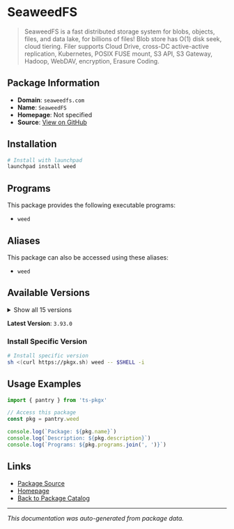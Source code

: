 # SeaweedFS

> SeaweedFS is a fast distributed storage system for blobs, objects, files, and data lake, for billions of files! Blob store has O(1) disk seek, cloud tiering. Filer supports Cloud Drive, cross-DC active-active replication, Kubernetes, POSIX FUSE mount, S3 API, S3 Gateway, Hadoop, WebDAV, encryption, Erasure Coding.

## Package Information

- **Domain**: `seaweedfs.com`
- **Name**: `SeaweedFS`
- **Homepage**: Not specified
- **Source**: [View on GitHub](https://github.com/pkgxdev/pantry/tree/main/projects/seaweedfs.com/package.yml)

## Installation

```bash
# Install with launchpad
launchpad install weed
```

## Programs

This package provides the following executable programs:

- `weed`

## Aliases

This package can also be accessed using these aliases:

- `weed`

## Available Versions

<details>
<summary>Show all 15 versions</summary>

- `3.93.0`, `3.92.0`, `3.91.0`, `3.90.0`, `3.89.0`
- `3.88.0`, `3.87.0`, `3.86.0`, `3.85.0`, `3.84.0`
- `3.83.0`, `3.82.0`, `3.81.0`, `3.80.0`, `3.79.0`

</details>

**Latest Version**: `3.93.0`

### Install Specific Version

```bash
# Install specific version
sh <(curl https://pkgx.sh) weed -- $SHELL -i
```

## Usage Examples

```typescript
import { pantry } from 'ts-pkgx'

// Access this package
const pkg = pantry.weed

console.log(`Package: ${pkg.name}`)
console.log(`Description: ${pkg.description}`)
console.log(`Programs: ${pkg.programs.join(', ')}`)
```

## Links

- [Package Source](https://github.com/pkgxdev/pantry/tree/main/projects/seaweedfs.com/package.yml)
- [Homepage](#)
- [Back to Package Catalog](../../package-catalog.md)

---

*This documentation was auto-generated from package data.*
